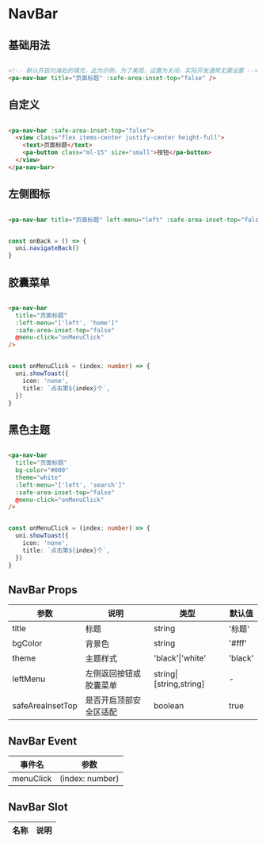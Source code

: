 # NavBar

<!--codes start-->

## 基础用法

```html [template]

<!-- 默认开启刘海处的填充，此为示例，为了美观，设置为关闭，实际开发通常无需设置 -->
<pa-nav-bar title="页面标题" :safe-area-inset-top="false" />

```
## 自定义

```html [template]

<pa-nav-bar :safe-area-inset-top="false">
  <view class="flex items-center justify-center height-full">
    <text>页面标题</text>
    <pa-button class="ml-15" size="small">按钮</pa-button>
  </view>
</pa-nav-bar>

```
## 左侧图标

```html [template]

<pa-nav-bar title="页面标题" left-menu="left" :safe-area-inset-top="false" @menu-click="onBack" />

```
```ts [script]

const onBack = () => {
  uni.navigateBack()
}

```
## 胶囊菜单

```html [template]

<pa-nav-bar
  title="页面标题"
  :left-menu="['left', 'home']"
  :safe-area-inset-top="false"
  @menu-click="onMenuClick"
/>

```
```ts [script]

const onMenuClick = (index: number) => {
  uni.showToast({
    icon: 'none',
    title: `点击第${index}个`,
  })
}

```
## 黑色主题

```html [template]

<pa-nav-bar
  title="页面标题"
  bg-color="#000"
  theme="white"
  :left-menu="['left', 'search']"
  :safe-area-inset-top="false"
  @menu-click="onMenuClick"
/>

```
```ts [script]

const onMenuClick = (index: number) => {
  uni.showToast({
    icon: 'none',
    title: `点击第${index}个`,
  })
}

```

<!--codes end-->

## NavBar Props

<!--props start-->

| 参数 | 说明 | 类型 | 默认值 |
| --- | ----- | --- | --- |
| title | 标题 | string |  '标题' |
| bgColor | 背景色 | string |  '#fff' |
| theme | 主题样式 | 'black'\|'white' |  'black' |
| leftMenu | 左侧返回按钮或胶囊菜单 | string\|[string,string] | - |
| safeAreaInsetTop | 是否开启顶部安全区适配 | boolean |  true |

<!--props end-->

## NavBar Event

<!--event start-->

| 事件名 | 参数 |
| --- | --- |
| menuClick | (index: number)  |

<!--event end-->

## NavBar Slot

<!--slot start-->

| 名称 | 说明 |
| --- | --- |


<!--slot end-->

